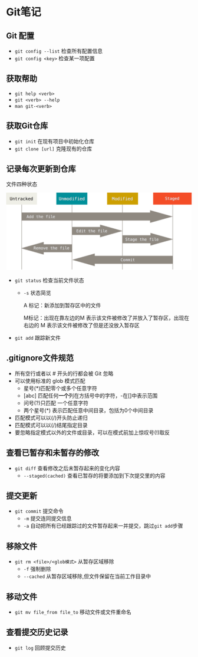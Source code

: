 # Git笔记

## Git  配置

- `git config --list` 检查所有配置信息
- `git config <key>` 检查某一项配置

## 获取帮助

- `git help <verb>`
- `git <verb> --help`
- `man git-<verb>`

## 获取Git仓库

- `git init` 在现有项目中初始化仓库
- `git clone [url]` 克隆现有的仓库

## 记录每次更新到仓库

文件四种状态

![image-20210911144939946](assets/image-20210911144939946.png)

- `git status` 检查当前文件状态

  - `-s` 状态简览

    A 标记：新添加到暂存区中的文件

    M标记：出现在靠左边的M 表示该文件被修改了并放入了暂存区，出现在右边的 M 表示该文件被修改了但是还没放入暂存区

- `git add` 跟踪新文件

## .gitignore文件规范

- 所有空行或者以 # 开头的行都会被 Git 忽略
- 可以使用标准的 glob 模式匹配
  - 星号(*)匹配零个或多个任意字符
  - [abc] 匹配任何**一个**列在方括号中的字符，-在[]中表示范围
  - 问号(?)只匹配 一个任意字符
  - 两个星号(*) 表示匹配任意中间目录，包括为0个中间目录
- 匹配模式可以以(/)开头防止递归
- 匹配模式可以以(/)结尾指定目录
- 要忽略指定模式以外的文件或目录，可以在模式前加上惊叹号(!)取反

## 查看已暂存和未暂存的修改

- `git diff` 查看修改之后未暂存起来的变化内容
  - `--staged(cached)` 查看已暂存的将要添加到下次提交里的内容

## 提交更新

- `git commit` 提交命令
  - `-m` 提交连同提交信息
  - `-a` 自动把所有已经跟踪过的文件暂存起来一并提交，跳过`git add`步骤

## 移除文件

- `git rm <file>/<glob模式>` 从暂存区域移除
  - `-f` 强制删除
  - `--cached` 从暂存区域移除,但文件保留在当前工作目录中

## 移动文件

- `git mv file_from file_to` 移动文件或文件重命名

## 查看提交历史记录

- `git log` 回顾提交历史
